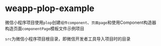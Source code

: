 # weapp-plop-example
微信小程序项目使用```plop```创建```组件component```、```页面page```和使用Component构造器构造页面```componentPage```模板文件示例项目

```src```为微信小程序项目根目录，即微信开发者工具导入项目时的目录

